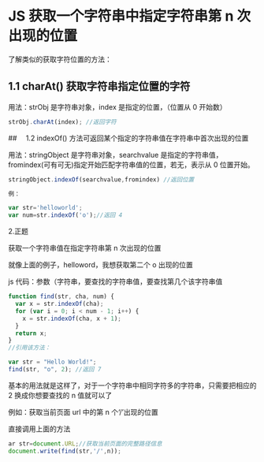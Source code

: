 # JS 获取一个字符串中指定字符串第 n 次出现的位置

了解类似的获取字符位置的方法：

## 1.1 charAt() 获取字符串指定位置的字符

用法：strObj 是字符串对象，index 是指定的位置，（位置从 0 开始数）

```js
strObj.charAt(index); //返回字符
```

##　 1.2 indexOf() 方法可返回某个指定的字符串值在字符串中首次出现的位置

用法：stringObject 是字符串对象，searchvalue 是指定的字符串值，fromindex(可有可无)指定开始匹配字符串值的位置，若无，表示从 0 位置开始。

```js
stringObject.indexOf(searchvalue,fromindex) //返回位置

例：

var str='helloworld';
var num=str.indexOf('o');//返回 4
```

2.正题

获取一个字符串值在指定字符串第 n 次出现的位置

就像上面的例子，helloword，我想获取第二个 o 出现的位置

js 代码：参数（字符串，要查找的字符串值，要查找第几个该字符串值

```js
function find(str, cha, num) {
  var x = str.indexOf(cha);
  for (var i = 0; i < num - 1; i++) {
    x = str.indexOf(cha, x + 1);
  }
  return x;
}
//引用该方法：

var str = "Hello World!";
find(str, "o", 2); //返回 7
```

基本的用法就是这样了，对于一个字符串中相同字符多的字符串，只需要把相应的 2 换成你想要查找的 n 值就可以了

例如：获取当前页面 url 中的第 n 个‘/’出现的位置

直接调用上面的方法

```js
ar str=document.URL;//获取当前页面的完整路径信息
document.write(find(str,'/',n));
```
